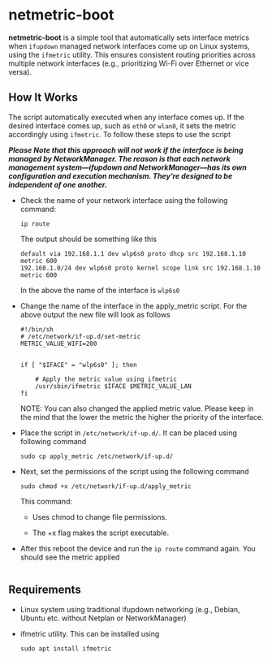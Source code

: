 # netmetric-boot

**netmetric-boot** is a simple tool that automatically sets interface metrics when `ifupdown` managed network interfaces come up on Linux systems, using the `ifmetric` utility. This ensures consistent routing priorities across multiple network interfaces (e.g., prioritizing Wi-Fi over Ethernet or vice versa).

## How It Works

The script automatically executed when any interface comes up. If the desired interface comes up, such as `eth0` or `wlan0`, it sets the metric accordingly using `ifmetric`. To follow these steps to use the script

***Please Note that this approach will not work if the interface is being managed by NetworkManager.
The reason is that each network management system—ifupdown and NetworkManager—has its own configuration and execution mechanism. They’re designed to be independent of one another.***

* Check the name of your network interface using the following command:

    ```
    ip route
    ```
    The output should be something like this

    ```
    default via 192.168.1.1 dev wlp6s0 proto dhcp src 192.168.1.10 metric 600 
    192.168.1.0/24 dev wlp6s0 proto kernel scope link src 192.168.1.10 metric 600
    ```
    In the above the name of the interface is `wlp6s0`

* Change the name of the interface in the apply_metric script. For the above output the new file will look as follows

    ```
    #!/bin/sh
    # /etc/network/if-up.d/set-metric
    METRIC_VALUE_WIFI=200


    if [ "$IFACE" = "wlp6s0" ]; then

        # Apply the metric value using ifmetric
        /usr/sbin/ifmetric $IFACE $METRIC_VALUE_LAN
    fi
    ```
    NOTE: You can also changed the applied metric value. Please keep in the mind that the lower the metric the higher the priority of the interface.

* Place the script in `/etc/network/if-up.d/`. It can be placed using following command

    ```
    sudo cp apply_metric /etc/network/if-up.d/
    ```
* Next, set the permissions of the script using the following command

    ```
    sudo chmod +x /etc/network/if-up.d/apply_metric 
    ```

    This command:
    
    * Uses chmod to change file permissions.

    * The +x flag makes the script executable.

* After this reboot the device and run the `ip route` command again. You should see the metric applied

    ```
    ```

## Requirements

* Linux system using traditional ifupdown networking (e.g., Debian, Ubuntu etc. without Netplan or NetworkManager)

* ifmetric utility. This can be installed using 
    ```
    sudo apt install ifmetric
    ```
